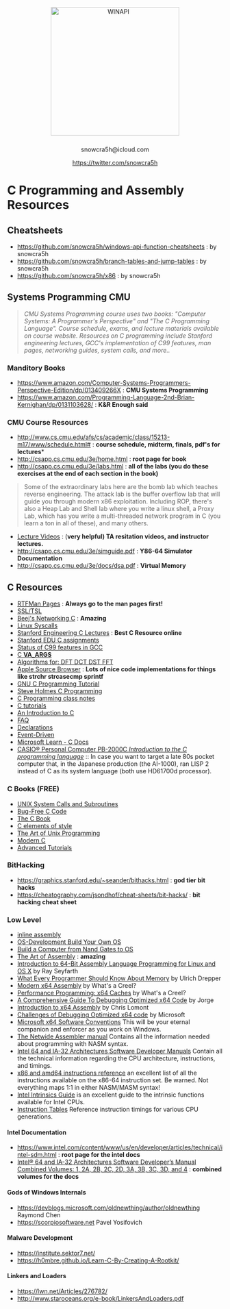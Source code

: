 

<div align="center">
  <img src="https://raw.githubusercontent.com/snowcra5h/c-systems-programming/main/system.png" width="300" alt="WINAPI" style="margin-bottom: 10px;">
  <p>snowcra5h@icloud.com</p>
  <p><a href="https://twitter.com/snowcra5h" target="_blank" rel="noopener noreferrer">https://twitter.com/snowcra5h</a></p>
</div>

# C Programming and Assembly Resources

## Cheatsheets
- https://github.com/snowcra5h/windows-api-function-cheatsheets : by snowcra5h
- https://github.com/snowcra5h/branch-tables-and-jump-tables : by snowcra5h
- https://github.com/snowcra5h/x86 : by snowcra5h

## Systems Programming CMU
>*CMU Systems Programming course uses two books: "Computer Systems: A Programmer's Perspective" and "The C Programming Language". Course schedule, exams, and lecture materials available on course website. Resources on C programming include Stanford engineering lectures, GCC's implementation of C99 features, man pages, networking guides, system calls, and more..*
### Manditory Books
- https://www.amazon.com/Computer-Systems-Programmers-Perspective-Edition/dp/013409266X : **CMU Systems Programming**
- https://www.amazon.com/Programming-Language-2nd-Brian-Kernighan/dp/0131103628/ : **K&R Enough said**

### CMU Course Resources
- http://www.cs.cmu.edu/afs/cs/academic/class/15213-m17/www/schedule.html# : **course schedule, midterm, finals, pdf's for lectures***
- http://csapp.cs.cmu.edu/3e/home.html : **root page for book**
- http://csapp.cs.cmu.edu/3e/labs.html : **all of the labs (you do these exercises at the end of each section in the book)**
>Some of the extraordinary labs here are the bomb lab which teaches reverse engineering. The attack lab is the buffer overflow lab that will guide you through modern x86 exploitation. Including ROP, there's also a Heap Lab and Shell lab where you write a linux shell, a Proxy Lab, which has you write a multi-threaded network program in C (you learn a ton in all of these), and many others. 
- [Lecture Videos](https://scs.hosted.panopto.com/Panopto/Pages/Sessions/List.aspx#folderID=%22b96d90ae-9871-4fae-91e2-b1627b43e25e%22) : (**very helpful)  TA resitation videos, and instructor lectures.**
- http://csapp.cs.cmu.edu/3e/simguide.pdf : **Y86-64 Simulator Documentation**
- http://csapp.cs.cmu.edu/3e/docs/dsa.pdf : **Virtual Memory**

## C Resources
- [RTFMan Pages](https://www.kernel.org/doc/man-pages/) : **Always go to the man pages first!**
- [SSL/TSL](https://wiki.openssl.org/index.php/SSL/TLS_Client)
- [Beej's Networking C](https://beej.us/guide/bgnet/) : **Amazing**
- [Linux Syscalls](https://linuxhint.com/list_of_linux_syscalls/)
- [Stanford Engineering C Lectures](https://www.youtube.com/watch?v=Ps8jOj7diA0&list=PLjn3WmBeabPOUzxcCkzk4jYMGRZMZ6ylF) : **Best C Resource online**
- [Stanford EDU C assignments](https://web.stanford.edu/class/archive/cs/cs107/cs107.1206/assignments.html)
- [Status of C99 features in GCC](https://gcc.gnu.org/c99status.html)
- [C __VA_ARGS__](https://en.cppreference.com/w/cpp/preprocessor/replace)
- [Algorithms for: DFT DCT DST FFT](https://www.kurims.kyoto-u.ac.jp/~ooura/fft.html)
- [Apple Source Browser](https://opensource.apple.com/source/BerkeleyDB/BerkeleyDB-21/db/clib/) : **Lots of nice code implementations for things like strchr strcasecmp sprintf**
- [GNU C Programming Tutorial](http://crasseux.com/books/ctutorial/)
- [Steve Holmes C Programming](http://www.strath.ac.uk/IT/Docs/Ccourse/)
- [C Programming class notes](http://www.eskimo.com/~scs/cclass/cclass.html)
- [C tutorials](http://cslibrary.stanford.edu/)
- [An Introduction to C](http://cprog.tomsweb.net/cintro.html)
- [FAQ](http://www.c-faq.com/ "http://www.c-faq.com/")
- [Declarations](http://www.ericgiguere.com/articles/reading-c-declarations.html)
- [Event-Driven](http://eventdrivenpgm.sourceforge.net/)
- [Microsoft Learn - C Docs](https://learn.microsoft.com/en-us/cpp/c-language/?view=msvc-170)
- [CASIO® Personal Computer PB-2000C *Introduction to the C programming language*](http://www.pisi.com.pl/piotr433/manuals/c_lang.pdf) :: In case you want to target a late 80s pocket computer that, in the Japanese production (the AI-1000), ran LISP 2 instead of C as its system language (both use HD61700d processor).

### C Books (FREE)
- [UNIX System Calls and Subroutines](http://www.cs.cf.ac.uk/Dave/C/)
- [Bug-Free C Code](http://www.duckware.com/bugfreec/)
- [The C Book](http://publications.gbdirect.co.uk/c_book/)
- [C elements of style](http://www.oualline.com/style/index.html)
- [The Art of Unix Programming](http://www.faqs.org/docs/artu/index.html)
- [Modern C](https://hal.inria.fr/hal-02383654/document)
- [Advanced Tutorials](http://www.cprogramming.com/advtutorial.html)

### BitHacking
- https://graphics.stanford.edu/~seander/bithacks.html : **god tier bit hacks**
- https://cheatography.com/jsondhof/cheat-sheets/bit-hacks/ : **bit hacking cheat sheet**

### Low Level
- [inline assembly](http://csapp.cs.cmu.edu/3e/waside/waside-embedded-asm.pdf)
- [OS-Development Build Your Own OS](https://wiki.osdev.org/Expanded_Main_Page)
- [Build a Computer from Nand Gates to OS](https://www.nand2tetris.org/)
- [The Art of Assembly](https://www.phatcode.net/res/223/files/html/toc.html) : **amazing**
- [Introduction to 64-Bit Assembly Language Programming for Linux and OS X](http://rayseyfarth.com/) by Ray Seyfarth
- [What Every Programmer Should Know About Memory](https://people.freebsd.org/~lstewart/articles/cpumemory.pdf) by Ulrich Drepper
- [Modern x64 Assembly](https://www.youtube.com/watch?v=rxsBghsrvpI) by What's a Creel?
- [Performance Programming: x64 Caches](https://www.youtube.com/watch?v=bHzrhH7yySA) by What's a Creel?
- [A Comprehensive Guide To Debugging Optimized x64 Code](https://www.youtube.com/watch?v=MUNRvqpske0) by Jorge
- [Introduction to x64 Assembly](https://software.intel.com/en-us/articles/introduction-to-x64-assembly) by Chris Lomont
- [Challenges of Debugging Optimized x64 code](https://blogs.msdn.microsoft.com/ntdebugging/2009/01/09/challenges-of-debugging-optimized-x64-code/) by Microsoft
- [Microsoft x64 Software Conventions](https://docs.microsoft.com/en-us/cpp/build/x64-software-conventions?view=vs-2017) This will be your eternal companion and enforcer as you work on Windows.
-  [The Netwide Assembler manual](https://www.nasm.us/doc/) Contains all the information needed about programming with NASM syntax.
- [Intel 64 and IA-32 Architectures Software Developer Manuals](https://software.intel.com/en-us/articles/intel-sdm) Contain all the technical information regarding the CPU architecture, instructions, and timings.
- [x86 and amd64 instructions reference](https://www.felixcloutier.com/x86/) an excellent list of all the instructions available on the x86-64 instruction set. Be warned. Not everything maps 1:1 in either NASM/MASM syntax!
- [Intel Intrinsics Guide](https://software.intel.com/sites/landingpage/IntrinsicsGuide/) is an excellent guide to the intrinsic functions available for Intel CPUs.
- [Instruction Tables](https://www.agner.org/optimize/instruction_tables.pdf) Reference instruction timings for various CPU generations.

#### Intel Documentation 
- https://www.intel.com/content/www/us/en/developer/articles/technical/intel-sdm.html : **root page for the intel docs**
- [Intel® 64 and IA-32 Architectures Software Developer’s Manual Combined Volumes: 1, 2A, 2B, 2C, 2D, 3A, 3B, 3C, 3D, and 4](https://cdrdv2.intel.com/v1/dl/getContent/671200) : **combined volumes for the docs**

#### Gods of Windows Internals
- https://devblogs.microsoft.com/oldnewthing/author/oldnewthing Raymond Chen 
- https://scorpiosoftware.net Pavel Yosifovich

#### Malware Development
- https://institute.sektor7.net/
- https://h0mbre.github.io/Learn-C-By-Creating-A-Rootkit/

#### Linkers and Loaders
- https://lwn.net/Articles/276782/
- http://www.staroceans.org/e-book/LinkersAndLoaders.pdf
